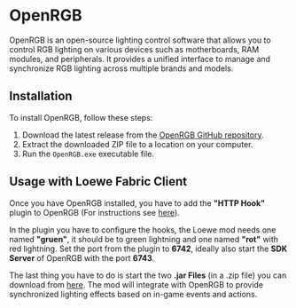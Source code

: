 # OpenRGB

OpenRGB is an open-source lighting control software that allows you to control RGB lighting on various devices such as motherboards, RAM modules, and peripherals. It provides a unified interface to manage and synchronize RGB lighting across multiple brands and models.

## Installation

To install OpenRGB, follow these steps:

1. Download the latest release from the [OpenRGB GitHub repository](https://github.com/CalcProgrammer1/OpenRGB/releases).
2. Extract the downloaded ZIP file to a location on your computer.
3. Run the `OpenRGB.exe` executable file.

## Usage with Loewe Fabric Client

Once you have OpenRGB installed, you have to add the **"HTTP Hook"** plugin to OpenRGB (For instructions see [here](https://gitlab.com/OpenRGBDevelopers/OpenRGBHttpHookPlugin)). 

In the plugin you have to configure the hooks, the Loewe mod needs one named **"gruen"**, it should be to green lightning and one named **"rot"** with red lightning. 
Set the port from the plugin to **6742**, ideally also start the **SDK Server** of OpenRGB with the port **6743**. 

The last thing you have to do is start the two **.jar Files** (in a .zip file) you can download from [here](https://github.com/LoeweGuckmal/normal-Mod/releases).
The mod will integrate with OpenRGB to provide synchronized lighting effects based on in-game events and actions.